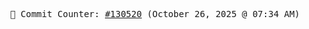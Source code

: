 <p align="center">
    <samp>
        📮 Commit Counter: <a href="https://github.com/Javascript-void0/Javascript-void0/commits/main">#130520</a> (October 26, 2025 @ 07:34 AM)
    </samp>
</p>